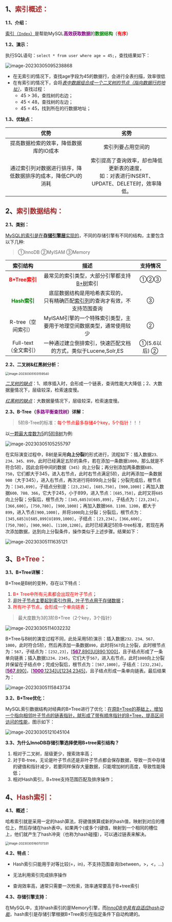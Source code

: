 ## 1、<span style="color:brown">索引概述：</span>

**1.1、介绍：**

<u>索引（`Index`）</u>是帮助MySQL<span style="color:purple">**高效获取数据**</span>的<span style="color:green">**数据结构**</span>（<span style="color:red">**有序**</span>）

**1.2、演示：**

执行SQL语句：`select * from user where age = 45;`，查找结果如下：

![image-20230305095238868](https://raw.githubusercontent.com/root-bine/image/main/Typora-image/MySQL_Pro03.png)

- 在无索引的情况下，查找age字段为45的数据行，会进行全表扫描，效率很低
- 在有索引的情况下，会将<u>*表中数据组合成一个二叉树的节点（指向数据行的地址）*</u>，查找过程：
  - 45 > 36，查找树的右边；
  - 45 < 48，查找树的左边；
  - 45 = 45，找到所在的行数据地址；

**1.3、优缺点：**

|                            优势                             |                             劣势                             |
| :---------------------------------------------------------: | :----------------------------------------------------------: |
|           提高数据检索的效率，降低数据库的IO成本            |                      索引列要占用空间的                      |
| 通过索引列对数据进行排序，降低数据排序的成本，降低CPU的消耗 | 索引提高了查询效率，却也降低更新表的速度，<br>如：对表进行INSERT、UPDATE、DELETE时，效率降低。 |



## 2、<span style="color:brown">索引数据结构：</span>

**2.1、类别：**

<u>MySQL的索引是在**存储引擎层**实现的</u>，不同的存储引擎有不同的结构，主要包含以下几种:

> ①InnoDB   ②MyISAM   ③Memory

|                   索引结构                    |                             描述                             |   支持情况    |
| :-------------------------------------------: | :----------------------------------------------------------: | :-----------: |
| <span style="color:red">**B+Tree索引**</span> |      最常见的索引类型，大部分引擎都支持<u>B+树</u>索引       |      ①②③      |
| <span style="color:green">**Hash索引**</span> | 底层数据结构是用哈希表实现的，<br>只有精确匹配<u>索引列</u>的查询才有效，不支持范围查询 |       ③       |
|              R-tree（空间索引）               | MyISAM引擎的一个特殊索引类型，主要用于地理空间数据类型，通常使用较少 |       ②       |
|             Full-text（全文索引）             | 一种通过建立倒排索引，快速匹配文档的方式，类似于Lucene,Solr,ES | ①(5.6以后)  ② |

**2.2、二叉树&红黑树分析：**

<img src="https://raw.githubusercontent.com/root-bine/image/main/Typora-image/MySQL_Pro04.png" alt="image-20230305103159540" style="zoom:67%;" />

<u>*二叉树的缺点*</u>：1、顺序插入时，会形成一个链表，查询性能大大降低；2、大数据量情况下，层级较深，检索速度慢。

<u>*红黑树的缺点*</u>：大数据量情况下，层级较深，检索速度慢。

**2.3、B-Tree（<span style="color:purple">多路平衡查找树</span>）详解：**

> 5阶B-Tree的标准：<span style="color:red">每个节点最多存储4个key，5个指针</span>！！！

以<u>一颗最大度数为5</u>的<u>5阶B树</u>为例:

![image-20230305105255797](https://raw.githubusercontent.com/root-bine/image/main/Typora-image/MySQL_Pro05.png)

​		在实际演变过程中，B树是采用**向上分裂**的形式进行，流程如下：插入数据`23、234、345、899`，此时已经满足五阶的条件，若在添加一条数据`1000`，那么就是不符合5阶，因此会将中间的数据（`345`）向上分裂；再分别添加两条数据`685、750`，它们都大于345，进入右节点，此时右节点满足5阶，此时再添加一条数据`900`（大于345），进入右节点，再次进行将899向上分裂；分裂完成后，根节点为：`[345,899]`，子结点分别是：`[23,234]`，`[685,750]`，`[900,1000]`；再加入数据`600、780、366`，它大于245，小于899，进入节点：`[685,750]`，此时又将`685`向上分裂；分裂后，根节点为：`[345,685]U[685,899]`，子结点为：`[23,234]`，`[366,600]`，`[750,780]`，`[900,1000]`；再加入数据`960、1100、1200`，都大于`899`，进入节点`[900,1000]`，并将`1000`向上分裂；分裂后，根节点为：`[345,685]U[685,899]U[899,1000]`，子结点：`[23,234]`，`[366,600]`，`[750,780]`，`[900,960]`、`[1100,1200]`。此时已经满足5阶B-tree标准，若现在再次添加数据，达到向上分裂条件，操作类似于上述步骤。结果如下：

![image-20230305111635121](https://raw.githubusercontent.com/root-bine/image/main/Typora-image/MySQL_Pro06.png)

## 3、<span style="color:brown">B+Tree：</span>

**3.1、B+Tree详解：**

B+Tree是B树的变种，存在以下特点：

1. <span style="color:red">B+ Tree中所有元素都会出现在叶子节点</span>；
2. <u>非叶子节点主要起到索引作用，叶子节点用于存储数据</u>；
3. <span style="color:red">所有叶子节点，会形成一个单向链表</span>；

> 最大度数为3的3阶B+Tree（2个key，3个指针）

![image-20230305114032232](https://raw.githubusercontent.com/root-bine/image/main/Typora-image/MySQL_Pro07.png)

​		B+Tree与B树的演变过程不同，此处采用5阶演示：插入数据`232、234、567、1000`，此时符合5阶，然后再添加一条数据`890`，此时将`567`向上分裂，此时根节点为：`567`，子结点为：`[232,23]`，[<u><span style="color:purple">**567**</span>,890]U[890,1000]</u>，且子结点形成了一条单向链表；插入数据`1234、2345`，它们大于`567`，进入右节点，此时`1000`向上分裂并保留在子结点中；完成分裂后，根节点为：`[567,1000]`，子结点：`[232,234]`，[<u><span style="color:purple">**567**</span>,890]</u>，[<u><span style="color:purple">**1000**</span>,1234]U[1234,2345]</u>，且子结点形成一条单向链表。最后结果为：

![image-20230305115843734](https://raw.githubusercontent.com/root-bine/image/main/Typora-image/MySQL_Pro08.png)

**3.2、B+Tree优化：**

​		MySQL索引数据结构对经典的B+Tree进行了优化：<u>在原B+Tree的基础上，增加一个指向相邻叶子节点的链表指针，就形成了带有顺序指针的B+Tree，提高区间访问的性能</u>，图示如下：

![image-20230305121045104](https://raw.githubusercontent.com/root-bine/image/main/Typora-image/MySQL_Pro09.png)

**3.3、为什么InnoDB存储引擎选择使用B+tree索引结构？**

1. 相对于二叉树，层级更少，搜索效率高；
2. 对于B-tree，无论是叶子节点还是非叶子节点都会保存数据，导致一页中存储的键值和指针减少，若要同样保存大量数据，只能增加树的高度，导致性能降低；
3. 相对Hash索引，B+tree支持范围匹配及排序操作；



## 4、<span style="color:brown">Hash索引：</span>

**4.1、概述：**

​		哈希索引就是采用一定的hash算法，将键值换算成新的hash值，映射到对应的槽位上，然后存储在hash表中。如果两个(或多个)键值，映射到一个相同的槽位上，他们就产生了hash冲突（也称为hash碰撞），可以通过链表来解决。

<img src="https://raw.githubusercontent.com/root-bine/image/main/Typora-image/MySQL_Pro10.png" alt="image-20230305160707331" style="zoom:67%;" />

**4.2、特点：**

- Hash索引只能用于对等比较(=，in)，不支持范围查询(between，>，<，...)
- 无法利用索引完成排序操作

- 查询效率高，通常只需要一次检索，效率通常要高于B+tree索引

**4.3、存储引擎支持：**

​		在MySQL中，支持hash索引的是Memory引擎，而<u>*InnoDB中具有自适应hash功能*</u>，hash索引是存储引擎根据B+Tree索引在指定条件下自动构建的。
